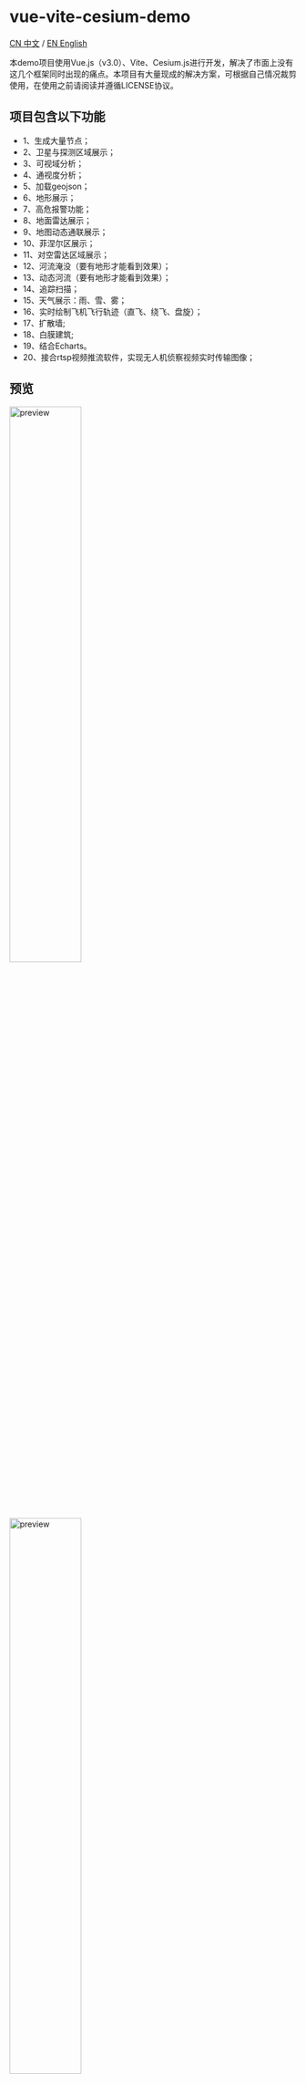 # vue-vite-cesium-demo
[CN 中文](./README.md) / [EN English](./README-EN.md)

本demo项目使用Vue.js（v3.0）、Vite、Cesium.js进行开发，解决了市面上没有这几个框架同时出现的痛点。本项目有大量现成的解决方案，可根据自己情况裁剪使用，在使用之前请阅读并遵循LICENSE协议。
## 项目包含以下功能
  -  1、生成大量节点；
  -  2、卫星与探测区域展示；
  -  3、可视域分析；
  -  4、通视度分析；
  -  5、加载geojson；
  -  6、地形展示；
  -  7、高危报警功能；
  -  8、地面雷达展示；
  -  9、地图动态通联展示；
  -  10、菲涅尔区展示；
  -  11、对空雷达区域展示；
  -  12、河流淹没（要有地形才能看到效果）；
  -  13、动态河流（要有地形才能看到效果）；
  -  14、追踪扫描；
  -  15、天气展示：雨、雪、雾；
  -  16、实时绘制飞机飞行轨迹（直飞、绕飞、盘旋）；
  -  17、扩散墙;
  -  18、白膜建筑;
  -  19、结合Echarts。
  -  20、接合rtsp视频推流软件，实现无人机侦察视频实时传输图像；
## 预览
<img src="https://i.ibb.co/yn50yz5/earth.jpg" width="50%" alt="preview" />

<img src="https://i.ibb.co/HFgPbFB/pushing.jpg" width="50%" alt="preview" />

<img src="https://i.ibb.co/x6KKxVn/jietu.png" width="50%" alt="preview" />

<img src="https://i.ibb.co/7SwqVKK/xxx.png" width="50%" alt="preview" />

<img src="https://i.ibb.co/yPCcMwp/yyy.png" width="50%" alt="preview" />

## 在线网站
[https://lihanqiang.github.io/vue-vite-cesium-demo/](https://lihanqiang.github.io/vue-vite-cesium-demo/)

## Demo结构
  - public
  - > geojson
  - > models
  - > plugins
  - > tilesets
  - > setting.js
  - src
  - > assets
  - > cesiumUtils
  - > components
  - > mocks
  - > styles
  - > App.vue
  - > main.js
### cesiumUtils:
请重点关注该文件夹，提供本demo的大量工具函数。
### 项目运行
使用npm（也可以使用yarn）进行项目依赖安装。进入项目根目录运行下列代码：
```bash
npm install
npm run dev
```
Or via yarn
```bash
yarn 
yarn run dev
```
运行: `npm run dev` 命令报下面类似错误, 在项目根目录执行命令: `node .\node_modules\esbuild\install.js`。
  ```bash
  Error: spawn H:\node_modules\esbuild\esbuild.exe ENOENT
    at Process.ChildProcess._handle.onexit (node:internal/child_process:282:19)
    at onErrorNT (node:internal/child_process:477:16)
  Emitted 'error' event on ChildProcess instance at:
    at Process.ChildProcess._handle.onexit (node:internal/child_process:288:12)
    at onErrorNT (node:internal/child_process:477:16)
    at processTicksAndRejections (node:internal/process/task_queues:83:21) {
    errno: -4058,
    path: 'H:\node_modules\\esbuild\\esbuild.exe',
    spawnargs: [ '--service=0.12.9', '--ping' ]
  }
  ```
### RTSP项目运行说明
本项目使用开源的WEB RTSP视频推流方案，下载解压缩你在网络上下载的视频推流软件，按照说明安装和部署。关注```setting.js```进行协议端口配置。也可按照我的RTSP方案进行配置：

#### 下载
链接：https://pan.baidu.com/s/1Hovu2CRr8N7MOlKm1MsPNw?pwd=txvg

#### 安装
* 将文件解压后放置于`D:\rtsp`目录下:

<img src="https://i.ibb.co/0BFtJ1z/2023-03-16-135523.png" width="50%" alt="preview" />

* 首先安装`vc++lib_v2020.8.2.exe`。

#### 运行
* 以管理员身份打开`cmd`，进入`D:/rtsp/h5s-r10.8.0330.20-win64-release`目录。

* 先运行`regservice.bat`，再运行`h5ss.bat`。

* 点击`UAV detection (video streaming)`按钮，在界面左上角即可看到画面。

### 说明
本项目的代码，大部分为自创（70%以上），也有少部分代码借鉴他人，如有侵权问题，请联系删除。
### TIPS
.env.development以及.env.production文件为开发环境和生产环境的配置文件，这里的 `VITE_BUILD_PATH_PREFIX` 变量是本系统部署时（ https://lihanqiang.github.io/vue-vite-cesium-demo/ ），因为有 `/vue-vite-cesium-demo` 的缘故，需要在引用 `/public` 静态文件时，加上`/vue-vite-cesium-demo`前缀。

** 在一般情况下，你只需设置 `VITE_BUILD_PATH_PREFIX=''` ，完成后打包发布即可。**

注意由于`Cesium`版本一直更替，有可能出现安装依赖报错，运行报错问题。所以在升级`Cesium`版本前，要注意`Cesium API`的变化，以免引起不必要的麻烦。
